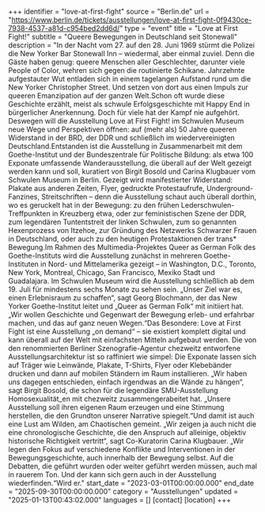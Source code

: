 +++
identifier = "love-at-first-fight"
source = "Berlin.de"
url = "https://www.berlin.de/tickets/ausstellungen/love-at-first-fight-0f9430ce-7938-4537-a81d-c954bed2dd6d/"
type = "event"
title = "Love at First Fight!"
subtitle = "Queere Bewegungen in Deutschland seit Stonewall"
description = "In der Nacht vom 27. auf den 28. Juni 1969 stürmt die Polizei die New Yorker Bar Stonewall Inn – wiedermal, aber einmal zuviel. Denn die Gäste haben genug: queere Menschen aller Geschlechter, darunter viele People of Color, wehren sich gegen die routinierte Schikane. Jahrzehnte aufgestauter Wut entladen sich in einem tagelangen Aufstand rund um die New Yorker Christopher Street. Und setzen von dort aus einen Impuls zur queeren Emanzipation auf der ganzen Welt.Schon oft wurde diese Geschichte erzählt, meist als schwule Erfolgsgeschichte mit Happy End in bürgerlicher Anerkennung. Doch für viele hat der Kampf nie aufgehört. Deswegen will die Ausstellung Love at First Fight! im Schwulen Museum neue Wege und Perspektiven öffnen: auf (mehr als) 50 Jahre queeren Widerstand in der BRD, der DDR und schließlich im wiedervereinigten Deutschland.Entstanden ist die Ausstellung in Zusammenarbeit mit dem Goethe-Institut und der Bundeszentrale für Politische Bildung: als etwa 100 Exponate umfassende Wanderausstellung, die überall auf der Welt gezeigt werden kann und soll, kuratiert von Birgit Bosold und Carina Klugbauer vom Schwulen Museum in Berlin. Gezeigt wird manifestierter Widerstand: Plakate aus anderen Zeiten, Flyer, gedruckte Protestaufrufe, Underground-Fanzines, Streitschriften – denn die Ausstellung schaut auch überall dorthin, wo es geruckelt hat in der Bewegung: zu den frühen Lederschwulen-Treffpunkten in Kreuzberg etwa, oder zur feministischen Szene der DDR, zum legendären Tuntentstreit der linken Schwulen, zum so genannten Hexenprozess von Itzehoe, zur Gründung des Netzwerks Schwarzer Frauen in Deutschland, oder auch zu den heutigen Protestaktionen der trans* Bewegung.Im Rahmen des Multimedia-Projektes Queer as German Folk des Goethe-Instituts wird die Ausstellung zunächst in mehreren Goethe-Instituten in Nord- und Mittelamerika gezeigt – in Washington, D.C., Toronto, New York, Montreal, Chicago, San Francisco, Mexiko Stadt und Guadalajara. Im Schwulen Museum wird die Ausstellung schließlich ab dem 19. Juli für mindestens sechs Monate zu sehen sein. „Unser Ziel war es, einen Erlebnisraum zu schaffen“, sagt Georg Blochmann, der das New Yorker Goethe-Institut leitet und „Queer as German Folk“ mit initiiert hat. „Wir wollen Geschichte und Gegenwart der Bewegung erleb- und erfahrbar machen, und das auf ganz neuen Wegen.“Das Besondere: Love at First Fight ist eine Ausstellung „on demand“ – sie existiert komplett digital und kann überall auf der Welt mit einfachsten Mitteln aufgebaut werden. Die von den renommierten Berliner Szenografie-Agentur chezweitz entworfene Ausstellungsarchitektur ist so raffiniert wie simpel: Die Exponate lassen sich auf Träger wie Leinwände, Plakate, T-Shirts, Flyer oder Klebebänder drucken und dann auf mobilen Ständern im Raum installieren. „Wir haben uns dagegen entschieden, einfach irgendwas an die Wände zu hängen“, sagt Birgit Bosold, die schon für die legendäre SMU-Ausstellung Homosexualität_en mit chezweitz zusammengerabeitet hat. „Unsere Ausstellung soll ihren eigenen Raum erzeugen und eine Stimmung herstellen, die den Grundton unserer Narrative spiegelt.“Und damit ist auch eine Lust am Wilden, am Chaotischen gemeint. „Wir zeigen ja auch nicht die eine chronologische Geschichte, die den Anspruch auf alleinige, objektiv historische Richtigkeit vertritt“, sagt Co-Kuratorin Carina Klugbauer. „Wir legen den Fokus auf verschiedene Konflikte und Interventionen in der Bewegungsgeschichte, auch innerhalb der Bewegung selbst. Auf die Debatten, die geführt wurden oder weiter geführt werden müssen, auch mal in rauerem Ton. Und der kann sich gern auch in der Ausstellung wiederfinden.“Wird er."
start_date = "2023-03-01T00:00:00.000"
end_date = "2025-09-30T00:00:00.000"
category = "Ausstellungen"
updated = "2025-01-13T00:43:02.000"
languages = []
[contact]
[location]
+++